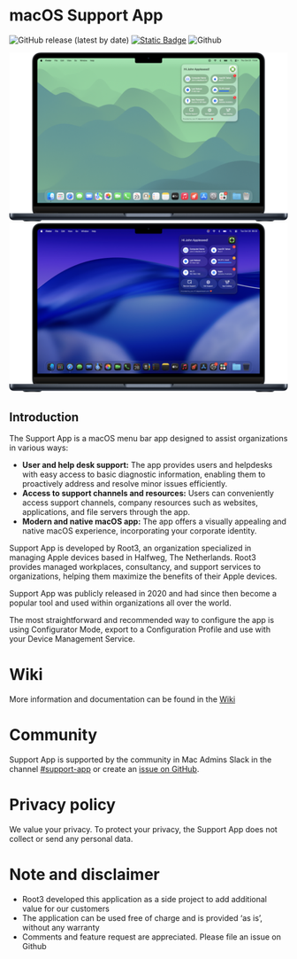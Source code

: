 # macOS Support App

![GitHub release (latest by date)](https://img.shields.io/github/v/release/root3nl/SupportApp?color=success)
[![Static Badge](https://img.shields.io/badge/SwiftUI-524520?logo=swift)](https://developer.apple.com/swiftui/)
![Github](https://img.shields.io/badge/macOS-14%2B-green)

<img src="/Screenshots/hero_light.png" width="800">

<img src="/Screenshots/hero_dark.png" width="800">

## Introduction
The Support App is a macOS menu bar app designed to assist organizations in various ways:

* **User and help desk support:** The app provides users and helpdesks with easy access to basic diagnostic information, enabling them to proactively address and resolve minor issues efficiently.
* **Access to support channels and resources:** Users can conveniently access support channels, company resources such as websites, applications, and file servers through the app.
* **Modern and native macOS app:** The app offers a visually appealing and native macOS experience, incorporating your corporate identity.

Support App is developed by Root3, an organization specialized in managing Apple devices based in Halfweg, The Netherlands. Root3 provides managed workplaces, consultancy, and support services to organizations, helping them maximize the benefits of their Apple devices.

Support App was publicly released in 2020 and had since then become a popular tool and used within organizations all over the world.

The most straightforward and recommended way to configure the app is using Configurator Mode, export to a Configuration Profile and use with your Device Management Service.

# Wiki
More information and documentation can be found in the [Wiki](https://github.com/root3nl/SupportApp/wiki)

# Community
Support App is supported by the community in Mac Admins Slack in the channel [#support-app](https://macadmins.slack.com/archives/C02JD4WCXLH) or create an [issue on GitHub](https://github.com/root3nl/SupportApp/issues).

# Privacy policy
We value your privacy. To protect your privacy, the Support App does not collect or send any personal data.

# Note and disclaimer
* Root3 developed this application as a side project to add additional value for our customers
* The application can be used free of charge and is provided ‘as is’, without any warranty
* Comments and feature request are appreciated. Please file an issue on Github

